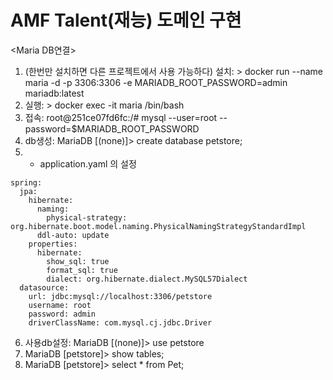 # AMF Talent(재능) 도메인 구현 

<Maria DB연결>

1. (한번만 설치하면 다른 프로젝트에서 사용 가능하다)
   설치: > docker run --name maria -d -p 3306:3306 -e MARIADB_ROOT_PASSWORD=admin  mariadb:latest
2. 실행: > docker exec -it maria  /bin/bash
3. 접속:  root@251ce07fd6fc:/# mysql --user=root --password=$MARIADB_ROOT_PASSWORD
4. db생성: MariaDB [(none)]> create database petstore;
5. - application.yaml 의 설정
```
spring:
  jpa:
    hibernate:
      naming:
        physical-strategy: org.hibernate.boot.model.naming.PhysicalNamingStrategyStandardImpl
      ddl-auto: update
    properties:
      hibernate:
        show_sql: true
        format_sql: true
        dialect: org.hibernate.dialect.MySQL57Dialect
  datasource:
    url: jdbc:mysql://localhost:3306/petstore
    username: root
    password: admin
    driverClassName: com.mysql.cj.jdbc.Driver
```
6. 사용db설정:  MariaDB [(none)]> use petstore
7. MariaDB [petstore]> show tables;
8. MariaDB [petstore]> select * from Pet;
